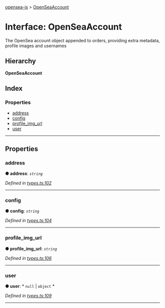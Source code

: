 [opensea-js](../README.md) > [OpenSeaAccount](../interfaces/openseaaccount.md)

# Interface: OpenSeaAccount

The OpenSea account object appended to orders, providing extra metadata, profile images and usernames

## Hierarchy

**OpenSeaAccount**

## Index

### Properties

* [address](openseaaccount.md#address)
* [config](openseaaccount.md#config)
* [profile_img_url](openseaaccount.md#profile_img_url)
* [user](openseaaccount.md#user)

---

## Properties

<a id="address"></a>

###  address

**● address**: *`string`*

*Defined in [types.ts:102](https://github.com/ProjectOpenSea/opensea-js/blob/572e318/src/types.ts#L102)*

___
<a id="config"></a>

###  config

**● config**: *`string`*

*Defined in [types.ts:104](https://github.com/ProjectOpenSea/opensea-js/blob/572e318/src/types.ts#L104)*

___
<a id="profile_img_url"></a>

###  profile_img_url

**● profile_img_url**: *`string`*

*Defined in [types.ts:106](https://github.com/ProjectOpenSea/opensea-js/blob/572e318/src/types.ts#L106)*

___
<a id="user"></a>

###  user

**● user**: * `null` &#124; `object`
*

*Defined in [types.ts:109](https://github.com/ProjectOpenSea/opensea-js/blob/572e318/src/types.ts#L109)*

___

